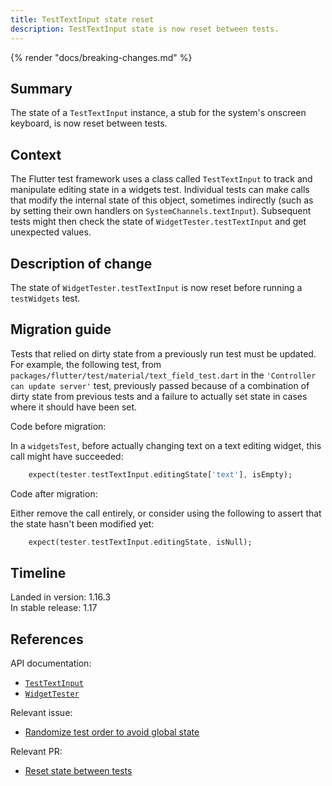 ```yaml
---
title: TestTextInput state reset
description: TestTextInput state is now reset between tests.
---
```


{% render "docs/breaking-changes.md" %}

## Summary

The state of a `TestTextInput` instance,
a stub for the system's onscreen keyboard,
is now reset between tests.

## Context

The Flutter test framework uses a class called `TestTextInput`
to track and manipulate editing state in a widgets test.
Individual tests can make calls that modify the internal
state of this object, sometimes indirectly (such as
by setting their own handlers on `SystemChannels.textInput`).
Subsequent tests might then check the state of
`WidgetTester.testTextInput` and get unexpected values.

## Description of change

The state of `WidgetTester.testTextInput`
is now reset before running a `testWidgets` test.

## Migration guide

Tests that relied on dirty state from a previously run
test must be updated. For example, the following test,
from `packages/flutter/test/material/text_field_test.dart`
in the `'Controller can update server'` test,
previously passed because of a combination of dirty state
from previous tests and a failure to actually set state
in cases where it should have been set.

Code before migration:

In a `widgetsTest`, before actually changing text on a
text editing widget, this call might have succeeded:

```dart
    expect(tester.testTextInput.editingState['text'], isEmpty);
```

Code after migration:

Either remove the call entirely, or consider using the
following to assert that the state hasn't been modified yet:

```dart
    expect(tester.testTextInput.editingState, isNull);
```

## Timeline

Landed in version: 1.16.3<br>
In stable release: 1.17

## References

API documentation:

* [`TestTextInput`][]
* [`WidgetTester`][]

Relevant issue:

* [Randomize test order to avoid global state][]

Relevant PR:

* [Reset state between tests][]


[Randomize test order to avoid global state]: {{site.repo.flutter}}/issues/47233
[Reset state between tests]: {{site.repo.flutter}}/pull/47464
[`TestTextInput`]: {{site.api}}/flutter/flutter_test/TestTextInput-class.html
[`WidgetTester`]: {{site.api}}/flutter/flutter_test/WidgetTester-class.html
